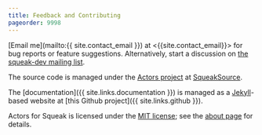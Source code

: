 ```yaml
---
title: Feedback and Contributing
pageorder: 9998
---
```


[Email me](mailto:{{ site.contact_email }}) at
<{{site.contact_email}}> for bug reports or feature suggestions.
Alternatively, start a discussion on
[the squeak-dev mailing list](http://lists.squeakfoundation.org/cgi-bin/mailman/listinfo/squeak-dev).

The source code is managed under the
[Actors project]({{site.links.squeaksource}}) at
[SqueakSource]({{site.links.squeaksource}}).

The [documentation]({{ site.links.documentation }}) is managed as a
[Jekyll](https://jekyllrb.com/)-based website at
[this Github project]({{ site.links.github }}).

Actors for Squeak is licensed under the
[MIT license](https://opensource.org/licenses/MIT); see the
[about page](about.html) for details.
